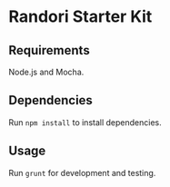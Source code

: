 # Randori Starter Kit

## Requirements

Node.js and Mocha.

## Dependencies

Run `npm install` to install dependencies.

## Usage

Run `grunt` for development and testing.
